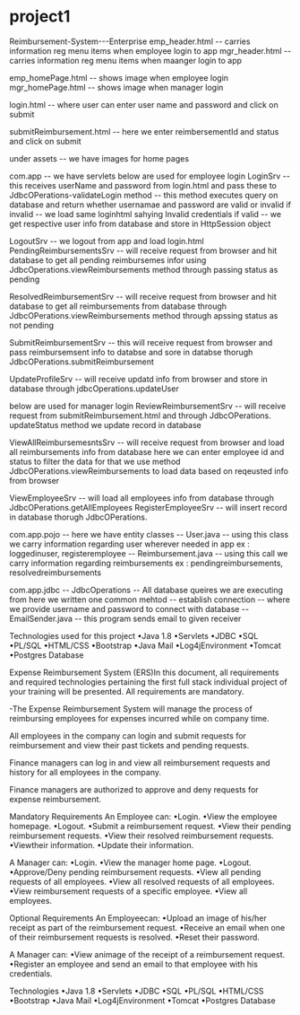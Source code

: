 # project1
Reimbursement-System---Enterprise
emp_header.html -- carries information reg menu items when employee login to app mgr_header.html -- carries information reg menu items when maanger login to app

emp_homePage.html -- shows image when employee login mgr_homePage.html -- shows image when manager login

login.html -- where user can enter user name and password and click on submit

submitReimbursement.html -- here we enter reimbersementId and status and click on submit

under assets -- we have images for home pages

com.app -- we have servlets below are used for employee login LoginSrv -- this receives userName and password from login.html and pass these to JdbcOPerations-validateLogin method -- this method executes query on database and return whether usernamae and password are valid or invalid if invalid -- we load same loginhtml sahying Invalid credentials if valid -- we get respective user info from database and store in HttpSession object

LogoutSrv -- we logout from app and load login.html PendingReimbursementsSrv -- will receive request from browser and hit database to get all pending reimbursemes infor using JdbcOperations.viewReimbursements method through passing status as pending

ResolvedReimbursementSrv -- will receive request from browser and hit database to get all reimbursements from database through JdbcOPerations.viewReimbursements method through apssing status as not pending

SubmitReimbursementSrv -- this will receive request from browser and pass reimbursemsent info to databse and sore in databse thorugh JdbcOPerations.submitReimbursement

UpdateProfileSrv -- will receive updatd info from browser and store in database through jdbcOperations.updateUser

below are used for manager login ReviewReimbursementSrv -- will receive request from submitReimbursement.html and through JdbcOPerations. updateStatus method we update record in database

ViewAllReimbursemesntsSrv -- will receive request from browser and load all reimbursements info from database here we can enter employee id and status to filter the data for that we use method JdbcOPerations.viewReimbursements to load data based on reqeusted info from browser

ViewEmployeeSrv -- will load all employees info from database through JdbcOPerations.getAllEmployees RegisterEmployeeSrv -- will insert record in database thorugh JdbcOPerations.

com.app.pojo -- here we have entity classes -- User.java -- using this class we carry information regarding user wherever needed in app ex : loggedinuser, registeremployee -- Reimbursement.java -- using this call we carry information regarding reimbursements ex : pendingreimbursements, resolvedreimbursements

com.app.jdbc -- JdbcOperations -- All database queires we are executing from here
we written one common mehtod -- establish connection -- where we provide username and password to connect with database -- EmailSender.java -- this program sends email to given receiver

Technologies used for this project
•Java 1.8 •Servlets •JDBC •SQL •PL/SQL •HTML/CSS •Bootstrap •Java Mail •Log4jEnvironment •Tomcat •Postgres Database

Expense Reimbursement System (ERS)In this document, all requirements and required technologies pertaining the first full stack individual project of your training will be presented. All requirements are mandatory.

-The Expense Reimbursement System will manage the process of reimbursing employees for expenses incurred while on company time.

All employees in the company can login and submit requests for reimbursement and view their past tickets and pending requests.

Finance managers can log in and view all reimbursement requests and history for all employees in the company.

Finance managers are authorized to approve and deny requests for expense reimbursement.

Mandatory Requirements
An Employee can: •Login.
•View the employee homepage.
•Logout.
•Submit a reimbursement request.
•View their pending reimbursement requests. •View their resolved reimbursement requests. •Viewtheir information. •Update their information.

A Manager can: •Login. •View the manager home page. •Logout. •Approve/Deny pending reimbursement requests. •View all pending requests of all employees. •View all resolved requests of all employees. •View reimbursement requests of a specific employee. •View all employees.

Optional Requirements
An Employeecan: •Upload an image of his/her receipt as part of the reimbursement request. •Receive an email when one of their reimbursement requests is resolved. •Reset their password.

A Manager can: •View animage of the receipt of a reimbursement request. •Register an employee and send an email to that employee with his credentials.

Technologies
•Java 1.8 •Servlets •JDBC •SQL •PL/SQL •HTML/CSS •Bootstrap •Java Mail •Log4jEnvironment •Tomcat •Postgres Database
